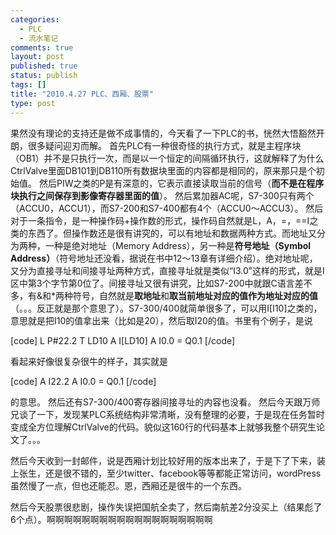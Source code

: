 ```yaml
--- 
categories: 
  - PLC
  - 流水笔记
comments: true
layout: post
published: true
status: publish
tags: []
title: "2010.4.27 PLC、西厢、股票"
type: post
---
```

果然没有理论的支持还是做不成事情的，今天看了一下PLC的书，恍然大悟豁然开朗，很多疑问迎刃而解。
首先PLC有一种很奇怪的执行方式，就是主程序块（OB1）并不是只执行一次，而是以一个恒定的间隔循环执行，这就解释了为什么CtrlValve里面DB101到DB110所有数据块里面的内容都是相同的，原来那只是个初始值。
然后PIW之类的P是有深意的，它表示直接读取当前的信号（<strong>而不是在程序块执行之间保存到影像寄存器里面的值</strong>）。
然后累加器AC呢，S7-300只有两个（ACCU0，ACCU1），而S7-200和S7-400都有4个（ACCU0～ACCU3）。
然后对于一条指令，是一种操作码+操作数的形式，操作码自然就是L，A，=，==I之类的东西了。但操作数还是很有讲究的，可以有地址和数据两种方式。而地址又分为两种，一种是绝对地址（Memory Address），另一种是<strong>符号地址（Symbol Address）</strong>（符号地址还没看，据说在书中12～13章有详细介绍）。绝对地址呢，又分为直接寻址和间接寻址两种方式，直接寻址就是类似“I3.0”这样的形式，就是I区中第3个字节第0位了。间接寻址又很有讲究，比如S7-200中就跟C语言差不多，有&和*两种符号，自然就是<strong>取地址</strong>和<strong>取当前地址对应的值作为地址对应的值</strong>（。。。反正就是那个意思了）。S7-300/400就简单很多了，可以用I[I10]之类的，意思就是把I10的值拿出来（比如是20），然后取I20的值。书里有个例子，是说

[code]
L    P#22.2
T    LD10
A    I[LD10]
A    I0.0
=    Q0.1
[/code]

看起来好像很复杂很牛的样子，其实就是

[code]
A    I22.2
A    I0.0
=    Q0.1
[/code]

的意思。
然后还有S7-300/400寄存器间接寻址的内容也没看。
然后今天跟万师兄谈了一下，发现某PLC系统结构非常清晰，没有整理的必要，于是现在任务暂时变成全方位理解CtrlValve的代码。貌似这160行的代码基本上就够我整个研究生论文了。。。

然后今天收到一封邮件，说是西厢计划比较好用的版本出来了，于是下了下来，装上张生，还是很不错的，至少twitter、facebook等等都能正常访问，wordPress虽然慢了一点，但也还能忍。恩，西厢还是很牛的一个东西。

然后今天股票很悲剧，操作失误把国航全卖了，然后南航差2分没买上（结果彪了6个点）。啊啊啊啊啊啊啊啊啊啊啊啊啊啊啊啊啊啊啊

